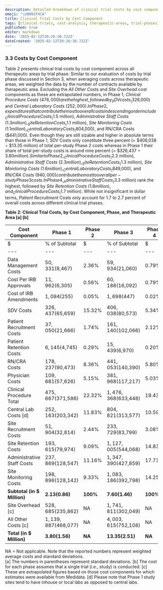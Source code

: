 ```yaml
---
description: Detailed breakdown of clinical trial costs by cost component across therapeutic areas and trial phases
emoji: "\U0001F4CA"
title: Clinical Trial Costs by Cost Component
tags: [clinical-trials, cost-analysis, therapeutic-areas, trial-phases]
published: true
editor: markdown
date: '2025-02-12T20:26:30.722Z'
dateCreated: '2025-02-12T20:26:30.722Z'
---
```

### 3.3 Costs by Cost Component

Table 2 presents clinical trial costs by cost component across all therapeutic areas by trial phase. Similar to our evaluation of costs by trial phase discussed in Section 3, when averaging costs across therapeutic areas, we weighted the data by the number of contracts available by therapeutic area. Excluding the _All Other Costs_ and _Site Overhead_ cost components as these are extrapolated numbers, in Phase 1, _Clinical Procedure Costs_ ($476,000) are the highest, followed by _SDV costs_ ($326,000) and _Central Laboratory Costs_ ($252,000). In Phase 2, expenditures that contribute the most to overall costs in descending order include _Clinical Procedure Costs_ ($1.5 million), _Administrative Staff Costs_ ($1.3 million), _Site Retention Costs_ ($1.1 million), _Site Monitoring Costs_ ($1.1 million), _Central Laboratory Costs_ ($804,000), and RN/CRA Costs ($441,000). Even though they are still sizable and higher in absolute terms than those in Phase 1, SDV Costs only constitute three percent (= $406,038 ÷ $13.35 million) of total per-study Phase 2 costs whereas in Phase 1 their share of total per-study costs is around nine percent (= $326,437 ÷ $3.80 million). Similar to Phase 2, _Clinical Procedure Costs_ ($2.3 million), _Administrative Staff Costs_ ($2.3 million), _Site Retention Costs_ ($1.3 million), _Site Monitoring Costs_ ($1.6 million), _Central Laboratory Costs_ ($849,000), and _RN/CRA Costs_ ($940,000) contribute the most to overall per-study Phase 3 costs. In Phase 4, _Administrative Staff Costs_ ($3.3 million) rank the highest, followed by _Site Retention Costs_ ($1.8 million), and _Clinical Procedure Costs_ ($1.7 million). While not insignificant in dollar terms, _Patient Recruitment_ Costs only account for 1.7 to 2.7 percent of overall costs across different clinical trial phases.

**Table 2: Clinical Trial Costs, by Cost Component, Phase, and Therapeutic Area \[a\] \[b\]**

| Cost Component | Phase 1 | Phase 2 | Phase 3 | Phase 4 |
| --- | --- | --- | --- | --- |
| $ | % of Subtotal | $ | % of Subtotal | $ | % of Subtotal | $ | % of Subtotal |
| --- | --- | --- | --- | --- | --- | --- | --- |
| Data Management Costs | $50,331 ($8,467) | 2.36% | $59,934 ($21,060) | 0.79% | $39,047 ($19,416) | 0.34% | $49,702 ($9,489) | 0.44% |
| Cost Per IRB Approvals | $11,962 ($6,305) | 0.56% | $60,188 ($16,092) | 0.79% | $114,118 ($46,404) | 1.00% | $137,813 ($112,543) | 1.21% |
| Cost of IRB Amendments | $1,094 ($255) | 0.05% | $1,698 ($447) | 0.02% | $1,919 ($277) | 0.02% | $1,636 ($302) | 0.01% |
| SDV Costs | $326,437 ($65,659) | 15.32% | $406,038 ($80,573) | 5.34% | $400,173 ($66,429) | 3.52% | $353,602 ($62,942) | 3.10% |
| Patient Recruitment Costs | $37,050 ($21,666) | 1.74% | $161,140 ($102,066) | 2.12% | $308,672 ($174,702) | 2.71% | $298,923 ($252,042) | 2.62% |
| Patient Retention Costs | $6,145 ($4,745) | 0.29% | $15,439 ($6,970) | 0.20% | $24,727 ($15,868) | 0.22% | $30,568 ($40,466) | 0.27% |
| RN/CRA Costs | $178,237 ($90,473) | 8.36% | $441,053 ($140,390) | 5.80% | $939,540 ($614,943) | 8.25% | $820,775 ($880,644) | 7.20% |
| Physician Costs | $109,681 ($57,626) | 5.15% | $381,968 ($117,217) | 5.03% | $805,508 ($499,426) | 7.08% | $669,464 ($402,072) | 5.88% |
| Clinical Procedure Total | $475,667 ($371,586) | 22.32% | $1,476,368 ($633,448) | 19.43% | $2,252,208 ($1,033,618) | 19.79% | $1,733,576 ($2,251,401) | 15.22% |
| Central Lab Costs \[d\] | $252,163 ($203,342) | 11.83% | $804,821 ($313,577) | 10.59% | $849,180 ($600,134) | 7.46% | $419,758 ($377,823) | 3.68% |
| Site Recruitment Costs | $51,904 ($32,814) | 2.44% | $233,729 ($83,799) | 3.08% | $395,182 ($195,983) | 3.47% | $168,343 ($101,311) | 1.48% |
| Site Retention Costs | $193,615 ($79,974) | 9.09% | $1,127,005 ($544,068) | 14.83% | $1,305,361 ($1,382,296) | 11.47% | $1,835,341 ($1,335,892) | 16.11% |
| Administrative Staff Costs | $237,869 ($128,547) | 11.16% | $1,347,390 ($427,859) | 17.73% | $2,321,628 ($1,910,047) | 20.40% | $3,323,081 ($2,534,406) | 29.17% |
| Site Monitoring Costs | $198,896 ($128,142) | 9.33% | $1,083,186 ($392,798) | 14.25% | $1,624,874 ($717,034) | 14.28% | $1,549,761 ($979,371) | 13.60% |
| **Subtotal (in $ Million)** | **$2.13 ($0.86)** | **100%** | **$7.60 ($1.46)** | **100%** | **$11.38 ($4.93)** | **100%** | **$11.39 ($8.53)** | **100%** |
| Site Overhead \[c\] | $528,685 ($235,862) | NA | $1,741,811 ($302,049) | NA | $2,541,313 ($1,091,082) | NA | $2,575,007 ($2,082,161) | NA |
| All Other Costs \[c\] | $1,139,887 ($468,077) | NA | $4,003,615 ($752,108) | NA | $5,967,193 ($2,577,692) | NA | $5,986,008 ($4,543,505) | NA |
| **Total (in $ Million)** | **$3.80 ($1.56)** | **NA** | **$13.35 ($2.51)** | **NA** | **$19.89 ($8.59)** | **NA** | **$19.95 ($15.15)** | **NA** |

NA = Not applicable. Note that the reported numbers represent weighted average costs and standard deviations.  
\[a\] The numbers in parentheses represent standard deviations. \[b\] The cost for each phase assumes that a single trial (i.e., study) is conducted. \[c\] These are extrapolated figures based on those cost components for which estimates were available from Medidata. \[d\] Please note that Phase 1 study sites tend to have inhouse or local labs as opposed to central labs.


